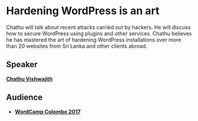 # Hardening WordPress is an art

Chathu will talk about recent attacks carried out by hackers. He will discuss how to secure WordPress using plugins and other services. Chathu believes he has mastered the art of hardening WordPress installations over more than 20 websites from Sri Lanka and other clients abroad.

## Speaker
**[Chathu Vishwajith](http://chathu.me)**

## Audience
* **[WordCamp Colombo 2017](https://2017.colombo.wordcamp.org/)**
